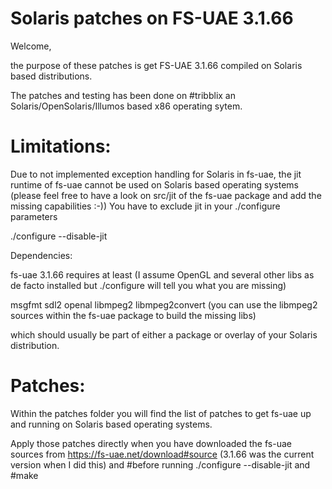 # Solaris patches on FS-UAE 3.1.66

Welcome,

the purpose of these patches is get FS-UAE 3.1.66 compiled on Solaris based distributions.

The patches and testing has been done on #tribblix an Solaris/OpenSolaris/Illumos based x86 operating sytem.

# Limitations:

Due to not implemented exception handling for Solaris in fs-uae, the jit runtime of fs-uae cannot be used on Solaris based operating systems (please feel free to have a look on src/jit of the fs-uae package and add the missing capabilities :-)) You have to exclude jit in your ./configure parameters

./configure --disable-jit

Dependencies:

fs-uae 3.1.66 requires at least (I assume OpenGL and several other libs as de facto installed but ./configure will tell you what you are missing)

msgfmt sdl2 openal libmpeg2 libmpeg2convert (you can use the libmpeg2 sources within the fs-uae package to build the missing libs)

which should usually be part of either a package or overlay of your Solaris distribution.

# Patches:

Within the patches folder you will find the list of patches to get fs-uae up and running on Solaris based operating systems.

Apply those patches directly when you have downloaded the fs-uae sources from https://fs-uae.net/download#source (3.1.66 was the current version when I did this) and #before running ./configure --disable-jit and #make








